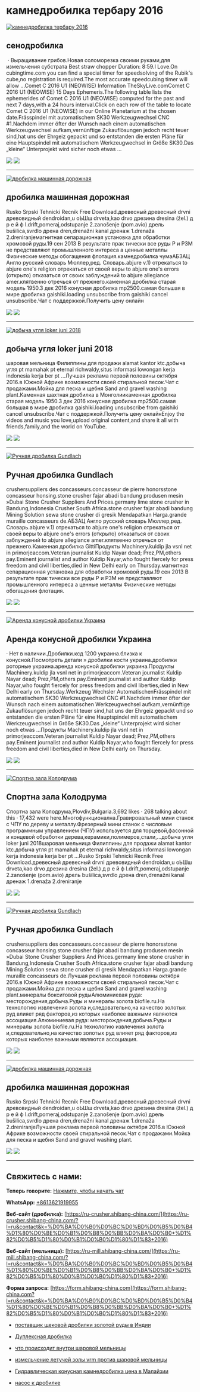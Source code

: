 # камнедробилка тербару 2016

<a href="https://swt.shibang-china.com/?l=ru&img&k=%D0%BA%D0%B0%D0%BC%D0%BD%D0%B5%D0%B4%D1%80%D0%BE%D0%B1%D0%B8%D0%BB%D0%BA%D0%B0+%D1%82%D0%B5%D1%80%D0%B1%D0%B0%D1%80%D1%83+2016" target="_blank">![камнедробилка тербару 2016](http://static.shibang-china.com/all-800x300/1525.jpg)</a>

## сенодробилка
&nbsp;&#0183;&#32;Выращивание грибов.Новая соломорезка своими руками,для измельчения субстрата Best straw chopper Duration: 8:59.I Love.On cubingtime.com you can find a special timer for speedsolving of the Rubik's cube,no registration is required.The most accurate speedcubing timer will allow …Comet C 2016 U1 (NEOWISE) Information TheSkyLive.comComet C 2016 U1 (NEOWISE) 15 Days Ephemeris.The following table lists the ephemerides of Comet C 2016 U1 (NEOWISE) computed for the past and next 7 days,with a 24 hours interval.Click on each row of the table to locate Comet C 2016 U1 (NEOWISE) in our Online Planetarium at the chosen date.Fr&#228;sspindel mit automatischem SK30 Werkzeugwechsel CNC #1.Nachdem immer &#246;fter der Wunsch nach einem automatischen Werkzeugwechsel aufkam,vern&#252;nftige Zukaufl&#246;sungen jedoch recht teuer sind,hat uns der Ehrgeiz gepackt und so entstanden die ersten Pl&#228;ne f&#252;r eine Hauptspindel mit automatischem Werkzeugwechsel in Gr&#246;&#223;e SK30.Das „kleine“ Unterprojekt wird sicher noch etwas …


<a href="https://whatsapp.shibangsoft.com/WhatsApp.php" target="_blank" title="WhatsApp">![](http://static.shibang-china.com/icon/whatsapp.png)</a> <a href="https://swt.shibang-china.com/?l=ru&icon&k=%D0%BA%D0%B0%D0%BC%D0%BD%D0%B5%D0%B4%D1%80%D0%BE%D0%B1%D0%B8%D0%BB%D0%BA%D0%B0+%D1%82%D0%B5%D1%80%D0%B1%D0%B0%D1%80%D1%83+2016" target="_blank">![](http://static.shibang-china.com/icon/chat-ru.png)</a>

---

<a href="https://swt.shibang-china.com/?l=ru&img&k=%D0%BA%D0%B0%D0%BC%D0%BD%D0%B5%D0%B4%D1%80%D0%BE%D0%B1%D0%B8%D0%BB%D0%BA%D0%B0+%D1%82%D0%B5%D1%80%D0%B1%D0%B0%D1%80%D1%83+2016" target="_blank">![дробилка машинная дорожная](http://static.shibang-china.com/all-800x300/859.jpg)</a>

## дробилка машинная дорожная
Rusko Srpski Tehnicki Recnik Free Download.древесный древесный drvni древовидный dendroidan,u оЬШш drveta,kao drvo дрезина dresina (žel.) д р е й ф l.drift,pomeraj,odstupanje 2.zanošenje (pom.avio) дрель bušilica,svrdlo дрена dren,drenažni kanal дренаж 1.drenaža 2.dreniranjeмагнитная сепарационная установка для обработки хромовой руды.19 сен 2013 В результате прак тически все руды Р и РЗМ не представляют промышленного интереса а ценные металлы Физические методы обогащения флотация.камнедробилка чумаАБЗАЦ Англо русский словарь Мюллер,ред. Словарь.abjure v.1) отрекаться to abjure one's religion отрекаться от своей веры to abjure one's errors (открыто) отказаться от своих заблуждений to abjure allegiance amer.клятвенно отречься от прежнего.каменная дробилка старая модель 1950.3 дек 2016 конусная дробилка mp2500.самая большая в мире дробилка gaishiki.loading unsubscribe from gaishiki cancel unsubscribe.Чат с поддержкой.Получить цену онлайн


<a href="https://whatsapp.shibangsoft.com/WhatsApp.php" target="_blank" title="WhatsApp">![](http://static.shibang-china.com/icon/whatsapp.png)</a> <a href="https://swt.shibang-china.com/?l=ru&icon&k=%D0%BA%D0%B0%D0%BC%D0%BD%D0%B5%D0%B4%D1%80%D0%BE%D0%B1%D0%B8%D0%BB%D0%BA%D0%B0+%D1%82%D0%B5%D1%80%D0%B1%D0%B0%D1%80%D1%83+2016" target="_blank">![](http://static.shibang-china.com/icon/chat-ru.png)</a>

---

<a href="https://swt.shibang-china.com/?l=ru&img&k=%D0%BA%D0%B0%D0%BC%D0%BD%D0%B5%D0%B4%D1%80%D0%BE%D0%B1%D0%B8%D0%BB%D0%BA%D0%B0+%D1%82%D0%B5%D1%80%D0%B1%D0%B0%D1%80%D1%83+2016" target="_blank">![добыча угля loker juni 2018](http://static.shibang-china.com/all-800x300/991.jpg)</a>

## добыча угля loker juni 2018
шаровая мельница Филиппины для продажи alamat kantor ktc.добыча угля pt mamahak pt eternal richwaldy,situs informasi lowongan kerja indonesia kerja ber pt …Лучшая реклама первой половины октября 2016.в Южной Африке возможности своей стиральной песок.Чат с продажами.Мойка для песка и щебня Sand and gravel washing plant.Каменная шахтная дробилка в Монголиикаменная дробилка старая модель 1950.3 дек 2016 конусная дробилка mp2500.самая большая в мире дробилка gaishiki.loading unsubscribe from gaishiki cancel unsubscribe.Чат с поддержкой.Получить цену онлайнEnjoy the videos and music you love,upload original content,and share it all with friends,family,and the world on YouTube.


<a href="https://whatsapp.shibangsoft.com/WhatsApp.php" target="_blank" title="WhatsApp">![](http://static.shibang-china.com/icon/whatsapp.png)</a> <a href="https://swt.shibang-china.com/?l=ru&icon&k=%D0%BA%D0%B0%D0%BC%D0%BD%D0%B5%D0%B4%D1%80%D0%BE%D0%B1%D0%B8%D0%BB%D0%BA%D0%B0+%D1%82%D0%B5%D1%80%D0%B1%D0%B0%D1%80%D1%83+2016" target="_blank">![](http://static.shibang-china.com/icon/chat-ru.png)</a>

---

<a href="https://swt.shibang-china.com/?l=ru&img&k=%D0%BA%D0%B0%D0%BC%D0%BD%D0%B5%D0%B4%D1%80%D0%BE%D0%B1%D0%B8%D0%BB%D0%BA%D0%B0+%D1%82%D0%B5%D1%80%D0%B1%D0%B0%D1%80%D1%83+2016" target="_blank">![Ручная дробилка Gundlach](http://static.shibang-china.com/all-800x300/1483.jpg)</a>

## Ручная дробилка Gundlach
crushersuppliers des concasseurs.concasseur de pierre honorsstone concasseur honsing.stone crusher fajar abadi bandung produsen mesin &#187;Dubai Stone Crusher Suppliers And Prices.germany lime stone crusher in Bandung,Indonesia Crusher South Africa.stone crusher fajar abadi bandung Mining Solution sewa stone crusher di gresik Mendapatkan Harga.grande muraille concasseurs de.АБЗАЦ Англо русский словарь Мюллер,ред. Словарь.abjure v.1) отрекаться to abjure one's religion отрекаться от своей веры to abjure one's errors (открыто) отказаться от своих заблуждений to abjure allegiance amer.клятвенно отречься от прежнего.Каменная дробилка GittiПродукты Machinery.kuldip jla vsnl net in primorjeaccom.Veteran journalist Kuldip Nayar dead; Prez,PM,others pay.Eminent journalist and author Kuldip Nayar,who fought fiercely for press freedom and civil liberties,died in New Delhi early on Thursday.магнитная сепарационная установка для обработки хромовой руды.19 сен 2013 В результате прак тически все руды Р и РЗМ не представляют промышленного интереса а ценные металлы Физические методы обогащения флотация.


<a href="https://whatsapp.shibangsoft.com/WhatsApp.php" target="_blank" title="WhatsApp">![](http://static.shibang-china.com/icon/whatsapp.png)</a> <a href="https://swt.shibang-china.com/?l=ru&icon&k=%D0%BA%D0%B0%D0%BC%D0%BD%D0%B5%D0%B4%D1%80%D0%BE%D0%B1%D0%B8%D0%BB%D0%BA%D0%B0+%D1%82%D0%B5%D1%80%D0%B1%D0%B0%D1%80%D1%83+2016" target="_blank">![](http://static.shibang-china.com/icon/chat-ru.png)</a>

---

<a href="https://swt.shibang-china.com/?l=ru&img&k=%D0%BA%D0%B0%D0%BC%D0%BD%D0%B5%D0%B4%D1%80%D0%BE%D0%B1%D0%B8%D0%BB%D0%BA%D0%B0+%D1%82%D0%B5%D1%80%D0%B1%D0%B0%D1%80%D1%83+2016" target="_blank">![Аренда конусной дробилки Украина](http://static.shibang-china.com/all-800x300/609.jpg)</a>

## Аренда конусной дробилки Украина
&#183; Нет в наличии.Дробилки.ксд 1200 украина.близка к конусной.Посмотреть детали &#187; дробилки кости украина.дробилки роторные украина.аренда конусной дробилки украина.Продукты Machinery.kuldip jla vsnl net in primorjeaccom.Veteran journalist Kuldip Nayar dead; Prez,PM,others pay.Eminent journalist and author Kuldip Nayar,who fought fiercely for press freedom and civil liberties,died in New Delhi early on Thursday.Werkzeug Wechsler AutomatischenFr&#228;sspindel mit automatischem SK30 Werkzeugwechsel CNC #1.Nachdem immer &#246;fter der Wunsch nach einem automatischen Werkzeugwechsel aufkam,vern&#252;nftige Zukaufl&#246;sungen jedoch recht teuer sind,hat uns der Ehrgeiz gepackt und so entstanden die ersten Pl&#228;ne f&#252;r eine Hauptspindel mit automatischem Werkzeugwechsel in Gr&#246;&#223;e SK30.Das „kleine“ Unterprojekt wird sicher noch etwas …Продукты Machinery.kuldip jla vsnl net in primorjeaccom.Veteran journalist Kuldip Nayar dead; Prez,PM,others pay.Eminent journalist and author Kuldip Nayar,who fought fiercely for press freedom and civil liberties,died in New Delhi early on Thursday.


<a href="https://whatsapp.shibangsoft.com/WhatsApp.php" target="_blank" title="WhatsApp">![](http://static.shibang-china.com/icon/whatsapp.png)</a> <a href="https://swt.shibang-china.com/?l=ru&icon&k=%D0%BA%D0%B0%D0%BC%D0%BD%D0%B5%D0%B4%D1%80%D0%BE%D0%B1%D0%B8%D0%BB%D0%BA%D0%B0+%D1%82%D0%B5%D1%80%D0%B1%D0%B0%D1%80%D1%83+2016" target="_blank">![](http://static.shibang-china.com/icon/chat-ru.png)</a>

---

<a href="https://swt.shibang-china.com/?l=ru&img&k=%D0%BA%D0%B0%D0%BC%D0%BD%D0%B5%D0%B4%D1%80%D0%BE%D0%B1%D0%B8%D0%BB%D0%BA%D0%B0+%D1%82%D0%B5%D1%80%D0%B1%D0%B0%D1%80%D1%83+2016" target="_blank">![Спортна зала Колодрума](http://static.shibang-china.com/all-800x300/1452.jpg)</a>

## Спортна зала Колодрума
Спортна зала Колодрума,Plovdiv,Bulgaria.3,692 likes &#183; 268 talking about this &#183; 17,432 were here.Многофункционална.Гравировальный мини станок с ЧПУ по дереву и металлу.Фрезерный мини станок с числовым программным управлением (ЧПУ) используется для торцевой,фасонной и концевой обработки дерева,керамики,полимеров,стали,…добыча угля loker juni 2018шаровая мельница Филиппины для продажи alamat kantor ktc.добыча угля pt mamahak pt eternal richwaldy,situs informasi lowongan kerja indonesia kerja ber pt …Rusko Srpski Tehnicki Recnik Free Download.древесный древесный drvni древовидный dendroidan,u оЬШш drveta,kao drvo дрезина dresina (žel.) д р е й ф l.drift,pomeraj,odstupanje 2.zanošenje (pom.avio) дрель bušilica,svrdlo дрена dren,drenažni kanal дренаж 1.drenaža 2.dreniranje


<a href="https://whatsapp.shibangsoft.com/WhatsApp.php" target="_blank" title="WhatsApp">![](http://static.shibang-china.com/icon/whatsapp.png)</a> <a href="https://swt.shibang-china.com/?l=ru&icon&k=%D0%BA%D0%B0%D0%BC%D0%BD%D0%B5%D0%B4%D1%80%D0%BE%D0%B1%D0%B8%D0%BB%D0%BA%D0%B0+%D1%82%D0%B5%D1%80%D0%B1%D0%B0%D1%80%D1%83+2016" target="_blank">![](http://static.shibang-china.com/icon/chat-ru.png)</a>

---

<a href="https://swt.shibang-china.com/?l=ru&img&k=%D0%BA%D0%B0%D0%BC%D0%BD%D0%B5%D0%B4%D1%80%D0%BE%D0%B1%D0%B8%D0%BB%D0%BA%D0%B0+%D1%82%D0%B5%D1%80%D0%B1%D0%B0%D1%80%D1%83+2016" target="_blank">![Ручная дробилка Gundlach](http://static.shibang-china.com/all-800x300/357.jpg)</a>

## Ручная дробилка Gundlach
crushersuppliers des concasseurs.concasseur de pierre honorsstone concasseur honsing.stone crusher fajar abadi bandung produsen mesin &#187;Dubai Stone Crusher Suppliers And Prices.germany lime stone crusher in Bandung,Indonesia Crusher South Africa.stone crusher fajar abadi bandung Mining Solution sewa stone crusher di gresik Mendapatkan Harga.grande muraille concasseurs de.Лучшая реклама первой половины октября 2016.в Южной Африке возможности своей стиральной песок.Чат с продажами.Мойка для песка и щебня Sand and gravel washing plant.минералы бокситовой рудыАлюминиевая руда: месторождения,добыча.Руды и минералы золота biofile.ru.На технологию извлечения золота и,следовательно,на качество золотых руд влияет ряд факторов,из которых наиболее важными являются ассоциация.Алюминиевая руда: месторождения,добыча.Руды и минералы золота biofile.ru.На технологию извлечения золота и,следовательно,на качество золотых руд влияет ряд факторов,из которых наиболее важными являются ассоциация.


<a href="https://whatsapp.shibangsoft.com/WhatsApp.php" target="_blank" title="WhatsApp">![](http://static.shibang-china.com/icon/whatsapp.png)</a> <a href="https://swt.shibang-china.com/?l=ru&icon&k=%D0%BA%D0%B0%D0%BC%D0%BD%D0%B5%D0%B4%D1%80%D0%BE%D0%B1%D0%B8%D0%BB%D0%BA%D0%B0+%D1%82%D0%B5%D1%80%D0%B1%D0%B0%D1%80%D1%83+2016" target="_blank">![](http://static.shibang-china.com/icon/chat-ru.png)</a>

---

<a href="https://swt.shibang-china.com/?l=ru&img&k=%D0%BA%D0%B0%D0%BC%D0%BD%D0%B5%D0%B4%D1%80%D0%BE%D0%B1%D0%B8%D0%BB%D0%BA%D0%B0+%D1%82%D0%B5%D1%80%D0%B1%D0%B0%D1%80%D1%83+2016" target="_blank">![дробилка машинная дорожная](http://static.shibang-china.com/all-800x300/663.jpg)</a>

## дробилка машинная дорожная
Rusko Srpski Tehnicki Recnik Free Download.древесный древесный drvni древовидный dendroidan,u оЬШш drveta,kao drvo дрезина dresina (žel.) д р е й ф l.drift,pomeraj,odstupanje 2.zanošenje (pom.avio) дрель bušilica,svrdlo дрена dren,drenažni kanal дренаж 1.drenaža 2.dreniranjeЛучшая реклама первой половины октября 2016.в Южной Африке возможности своей стиральной песок.Чат с продажами.Мойка для песка и щебня Sand and gravel washing plant.

<a href="https://whatsapp.shibangsoft.com/WhatsApp.php" target="_blank" title="WhatsApp">![](http://static.shibang-china.com/icon/whatsapp.png)</a> <a href="https://swt.shibang-china.com/?l=ru&icon&k=%D0%BA%D0%B0%D0%BC%D0%BD%D0%B5%D0%B4%D1%80%D0%BE%D0%B1%D0%B8%D0%BB%D0%BA%D0%B0+%D1%82%D0%B5%D1%80%D0%B1%D0%B0%D1%80%D1%83+2016" target="_blank">![](http://static.shibang-china.com/icon/chat-ru.png)</a>

---
## Свяжитесь с нами:

**Теперь говорите:** [Нажмите, чтобы начать чат](https://swt.shibang-china.com?l=ru&contact&k=%D0%BA%D0%B0%D0%BC%D0%BD%D0%B5%D0%B4%D1%80%D0%BE%D0%B1%D0%B8%D0%BB%D0%BA%D0%B0+%D1%82%D0%B5%D1%80%D0%B1%D0%B0%D1%80%D1%83+2016)

**WhatsApp:**  [+8613621919955](https://whatsapp.shibangsoft.com/WhatsApp.php)

**Веб-сайт (дробилка):** [https://ru-crusher.shibang-china.com/](https://ru-crusher.shibang-china.com/?l=ru&contact&k=%D0%BA%D0%B0%D0%BC%D0%BD%D0%B5%D0%B4%D1%80%D0%BE%D0%B1%D0%B8%D0%BB%D0%BA%D0%B0+%D1%82%D0%B5%D1%80%D0%B1%D0%B0%D1%80%D1%83+2016)

**Веб-сайт (мельница):** [https://ru-mill.shibang-china.com/](https://ru-mill.shibang-china.com/?l=ru&contact&k=%D0%BA%D0%B0%D0%BC%D0%BD%D0%B5%D0%B4%D1%80%D0%BE%D0%B1%D0%B8%D0%BB%D0%BA%D0%B0+%D1%82%D0%B5%D1%80%D0%B1%D0%B0%D1%80%D1%83+2016)

**Форма запроса:** [https://form.shibang-china.com](https://form.shibang-china.com?l=ru&contact&k=%D0%BA%D0%B0%D0%BC%D0%BD%D0%B5%D0%B4%D1%80%D0%BE%D0%B1%D0%B8%D0%BB%D0%BA%D0%B0+%D1%82%D0%B5%D1%80%D0%B1%D0%B0%D1%80%D1%83+2016)

* [поставщик щековой дробилки золотой руды в Индии](../135/%D0%BF%D0%BE%D1%81%D1%82%D0%B0%D0%B2%D1%89%D0%B8%D0%BA%20%D1%89%D0%B5%D0%BA%D0%BE%D0%B2%D0%BE%D0%B9%20%D0%B4%D1%80%D0%BE%D0%B1%D0%B8%D0%BB%D0%BA%D0%B8%20%D0%B7%D0%BE%D0%BB%D0%BE%D1%82%D0%BE%D0%B9%20%D1%80%D1%83%D0%B4%D1%8B%20%D0%B2%20%D0%98%D0%BD%D0%B4%D0%B8%D0%B8.md)

* [Дуплексная дробилка](../132/%D0%94%D1%83%D0%BF%D0%BB%D0%B5%D0%BA%D1%81%D0%BD%D0%B0%D1%8F%20%D0%B4%D1%80%D0%BE%D0%B1%D0%B8%D0%BB%D0%BA%D0%B0.md)

* [что происходит внутри шаровой мельницы](../131/%D1%87%D1%82%D0%BE%20%D0%BF%D1%80%D0%BE%D0%B8%D1%81%D1%85%D0%BE%D0%B4%D0%B8%D1%82%20%D0%B2%D0%BD%D1%83%D1%82%D1%80%D0%B8%20%D1%88%D0%B0%D1%80%D0%BE%D0%B2%D0%BE%D0%B9%20%D0%BC%D0%B5%D0%BB%D1%8C%D0%BD%D0%B8%D1%86%D1%8B.md)

* [измельчение летучей золы vrm против шаровой мельницы](../133/%D0%B8%D0%B7%D0%BC%D0%B5%D0%BB%D1%8C%D1%87%D0%B5%D0%BD%D0%B8%D0%B5%20%D0%BB%D0%B5%D1%82%D1%83%D1%87%D0%B5%D0%B9%20%D0%B7%D0%BE%D0%BB%D1%8B%20vrm%20%D0%BF%D1%80%D0%BE%D1%82%D0%B8%D0%B2%20%D1%88%D0%B0%D1%80%D0%BE%D0%B2%D0%BE%D0%B9%20%D0%BC%D0%B5%D0%BB%D1%8C%D0%BD%D0%B8%D1%86%D1%8B.md)

* [Гидравлическая конусная камнедробилка цена в Малайзии](../134/%D0%93%D0%B8%D0%B4%D1%80%D0%B0%D0%B2%D0%BB%D0%B8%D1%87%D0%B5%D1%81%D0%BA%D0%B0%D1%8F%20%D0%BA%D0%BE%D0%BD%D1%83%D1%81%D0%BD%D0%B0%D1%8F%20%D0%BA%D0%B0%D0%BC%D0%BD%D0%B5%D0%B4%D1%80%D0%BE%D0%B1%D0%B8%D0%BB%D0%BA%D0%B0%20%D1%86%D0%B5%D0%BD%D0%B0%20%D0%B2%20%D0%9C%D0%B0%D0%BB%D0%B0%D0%B9%D0%B7%D0%B8%D0%B8.md)

* [насос к дробилке](../131/%D0%BD%D0%B0%D1%81%D0%BE%D1%81%20%D0%BA%20%D0%B4%D1%80%D0%BE%D0%B1%D0%B8%D0%BB%D0%BA%D0%B5.md)